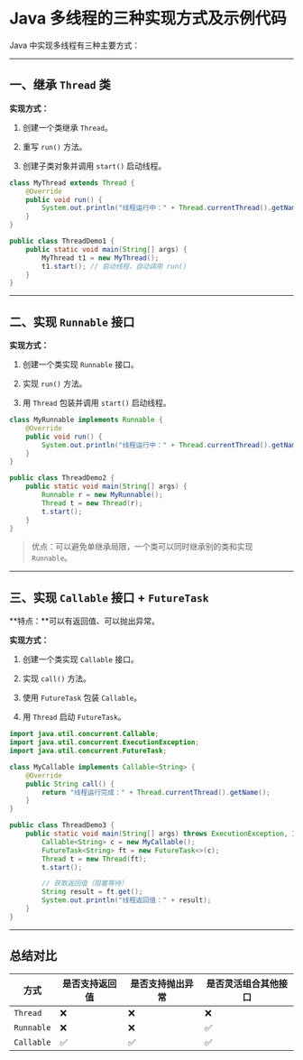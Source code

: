 
# Java 多线程的三种实现方式及示例代码


Java 中实现多线程有三种主要方式：

---

## 一、继承 `Thread` 类

**实现方式：**

1. 创建一个类继承 `Thread`。
    
2. 重写 `run()` 方法。
    
3. 创建子类对象并调用 `start()` 启动线程。
    

```java
class MyThread extends Thread {
    @Override
    public void run() {
        System.out.println("线程运行中：" + Thread.currentThread().getName());
    }
}

public class ThreadDemo1 {
    public static void main(String[] args) {
        MyThread t1 = new MyThread();
        t1.start(); // 启动线程，自动调用 run()
    }
}
```

---

## 二、实现 `Runnable` 接口

**实现方式：**

1. 创建一个类实现 `Runnable` 接口。
    
2. 实现 `run()` 方法。
    
3. 用 `Thread` 包装并调用 `start()` 启动线程。
    

```java
class MyRunnable implements Runnable {
    @Override
    public void run() {
        System.out.println("线程运行中：" + Thread.currentThread().getName());
    }
}

public class ThreadDemo2 {
    public static void main(String[] args) {
        Runnable r = new MyRunnable();
        Thread t = new Thread(r);
        t.start();
    }
}
```

> 优点：可以避免单继承局限，一个类可以同时继承别的类和实现 `Runnable`。

---

## 三、实现 `Callable` 接口 + `FutureTask`

**特点：**可以有返回值、可以抛出异常。

**实现方式：**

1. 创建一个类实现 `Callable` 接口。
    
2. 实现 `call()` 方法。
    
3. 使用 `FutureTask` 包装 `Callable`。
    
4. 用 `Thread` 启动 `FutureTask`。
    

```java
import java.util.concurrent.Callable;
import java.util.concurrent.ExecutionException;
import java.util.concurrent.FutureTask;

class MyCallable implements Callable<String> {
    @Override
    public String call() {
        return "线程运行完成：" + Thread.currentThread().getName();
    }
}

public class ThreadDemo3 {
    public static void main(String[] args) throws ExecutionException, InterruptedException {
        Callable<String> c = new MyCallable();
        FutureTask<String> ft = new FutureTask<>(c);
        Thread t = new Thread(ft);
        t.start();

        // 获取返回值（阻塞等待）
        String result = ft.get();
        System.out.println("线程返回值：" + result);
    }
}
```

---

## 总结对比

|方式|是否支持返回值|是否支持抛出异常|是否灵活组合其他接口|
|---|---|---|---|
|`Thread`|❌|❌|❌|
|`Runnable`|❌|❌|✅|
|`Callable`|✅|✅|✅|

